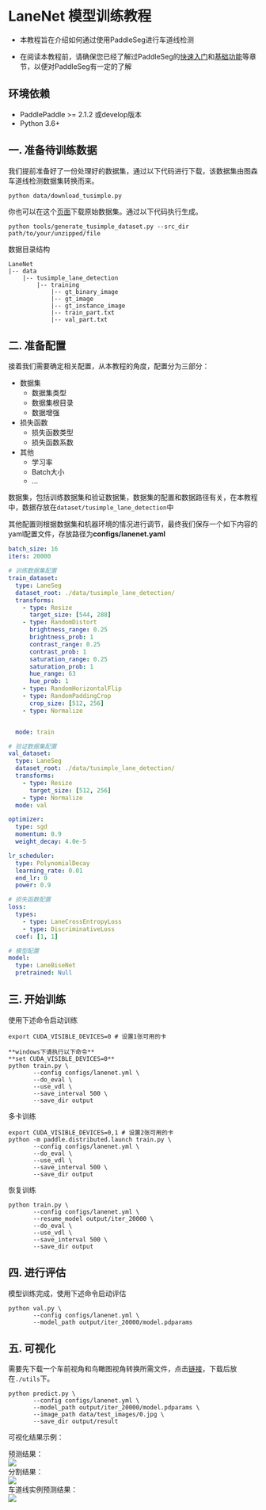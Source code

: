 # LaneNet 模型训练教程

* 本教程旨在介绍如何通过使用PaddleSeg进行车道线检测

* 在阅读本教程前，请确保您已经了解过PaddleSeg的[快速入门](../../README.md#快速入门)和[基础功能](../../README.md#基础功能)等章节，以便对PaddleSeg有一定的了解

## 环境依赖

* PaddlePaddle >= 2.1.2 或develop版本
* Python 3.6+


## 一. 准备待训练数据

我们提前准备好了一份处理好的数据集，通过以下代码进行下载，该数据集由图森车道线检测数据集转换而来。

```shell
python data/download_tusimple.py
```
你也可以在这个[页面](https://github.com/TuSimple/tusimple-benchmark/issues/3)下载原始数据集。通过以下代码执行生成。

```shell
python tools/generate_tusimple_dataset.py --src_dir path/to/your/unzipped/file

```

数据目录结构
```
LaneNet
|-- data
    |-- tusimple_lane_detection
        |-- training
            |-- gt_binary_image
            |-- gt_image
            |-- gt_instance_image
            |-- train_part.txt
            |-- val_part.txt
```

## 二. 准备配置

接着我们需要确定相关配置，从本教程的角度，配置分为三部分：

* 数据集
  * 数据集类型
  * 数据集根目录
  * 数据增强
* 损失函数
  * 损失函数类型
  * 损失函数系数
* 其他
  * 学习率
  * Batch大小
  * ...

数据集，包括训练数据集和验证数据集，数据集的配置和数据路径有关，在本教程中，数据存放在`dataset/tusimple_lane_detection`中

其他配置则根据数据集和机器环境的情况进行调节，最终我们保存一个如下内容的yaml配置文件，存放路径为**configs/lanenet.yaml**

```yaml
batch_size: 16
iters: 20000

# 训练数据集配置
train_dataset:
  type: LaneSeg
  dataset_root: ./data/tusimple_lane_detection/
  transforms:
    - type: Resize
      target_size: [544, 288]
    - type: RandomDistort
      brightness_range: 0.25
      brightness_prob: 1
      contrast_range: 0.25
      contrast_prob: 1
      saturation_range: 0.25
      saturation_prob: 1
      hue_range: 63
      hue_prob: 1
    - type: RandomHorizontalFlip
    - type: RandomPaddingCrop
      crop_size: [512, 256]
    - type: Normalize


  mode: train

# 验证数据集配置
val_dataset:
  type: LaneSeg
  dataset_root: ./data/tusimple_lane_detection/
  transforms:
    - type: Resize
      target_size: [512, 256]
    - type: Normalize
  mode: val

optimizer:
  type: sgd
  momentum: 0.9
  weight_decay: 4.0e-5

lr_scheduler:
  type: PolynomialDecay
  learning_rate: 0.01
  end_lr: 0
  power: 0.9

# 损失函数配置
loss:
  types:
    - type: LaneCrossEntropyLoss
    - type: DiscriminativeLoss
  coef: [1, 1]

# 模型配置
model:
  type: LaneBiseNet
  pretrained: Null
```


## 三. 开始训练

使用下述命令启动训练

```shell
export CUDA_VISIBLE_DEVICES=0 # 设置1张可用的卡

**windows下请执行以下命令**
**set CUDA_VISIBLE_DEVICES=0**
python train.py \
       --config configs/lanenet.yml \
       --do_eval \
       --use_vdl \
       --save_interval 500 \
       --save_dir output
```
多卡训练

```shell
export CUDA_VISIBLE_DEVICES=0,1 # 设置2张可用的卡
python -m paddle.distributed.launch train.py \
       --config configs/lanenet.yml \
       --do_eval \
       --use_vdl \
       --save_interval 500 \
       --save_dir output
```

恢复训练

```shell
python train.py \
       --config configs/lanenet.yml \
       --resume_model output/iter_20000 \
       --do_eval \
       --use_vdl \
       --save_interval 500 \
       --save_dir output
```

## 四. 进行评估

模型训练完成，使用下述命令启动评估

```shell
python val.py \
       --config configs/lanenet.yml \
       --model_path output/iter_20000/model.pdparams

```

## 五. 可视化
需要先下载一个车前视角和鸟瞰图视角转换所需文件，点击[链接](https://paddleseg.bj.bcebos.com/resources/tusimple_ipm_remap.tar)，下载后放在```./utils```下。

```shell
python predict.py \
       --config configs/lanenet.yml \
       --model_path output/iter_20000/model.pdparams \
       --image_path data/test_images/0.jpg \
       --save_dir output/result

```

可视化结果示例：

  预测结果：<br/>
  ![](data/images/0005_pred_lane.jpg)<br/>
  分割结果：<br/>
  ![](data/images/0005_pred_binary.jpg)<br/>
  车道线实例预测结果：<br/>
  ![](data/images/0005_pred_instance.jpg)
